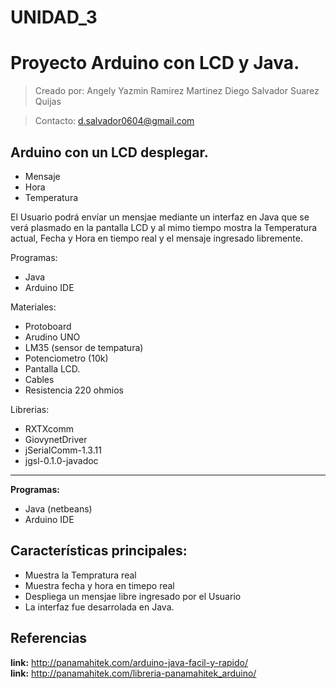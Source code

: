 # UNIDAD_3
# Proyecto Arduino con LCD y Java.
>Creado por: Angely Yazmin Ramirez Martinez
             Diego Salvador Suarez Quijas

>Contacto: d.salvador0604@gmail.com

## Arduino con un LCD desplegar.
- Mensaje
- Hora 
- Temperatura

El Usuario podrá envíar un mensjae mediante un interfaz en Java que se verá plasmado en la pantalla LCD y al mimo tiempo mostra la Temperatura actual, Fecha y Hora en tiempo real y el mensaje ingresado libremente.

Programas:
- Java
- Arduino IDE

Materiales:
- Protoboard
- Arudino UNO
- LM35 (sensor de tempatura)
- Potenciometro (10k)
- Pantalla LCD.
- Cables
- Resistencia 220 ohmios

Librerias:
- RXTXcomm
- GiovynetDriver
- jSerialComm-1.3.11
- jgsl-0.1.0-javadoc


*************************************************************************
**Programas:**
- Java (netbeans)
- Arduino IDE

## Características principales: 
- Muestra la Tempratura real
- Muestra fecha y hora en timepo real
- Despliega un mensjae libre ingresado por el Usuario
- La interfaz fue desarrolada en Java.

## Referencias
**link:** http://panamahitek.com/arduino-java-facil-y-rapido/<br />
**link:** http://panamahitek.com/libreria-panamahitek_arduino/<br />
